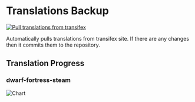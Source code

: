 # Translations Backup

[![Pull translations from transifex](https://github.com/dfint/translations-backup/actions/workflows/pull-translations.yml/badge.svg)](https://github.com/dfint/translations-backup/actions/workflows/pull-translations.yml)

Automatically pulls translations from transifex site. If there are any changes then it commits them to the repository.

## Translation Progress

### dwarf-fortress-steam

![Chart](https://quickchart.io/chart/render/sf-d5877629-78ae-4c9a-a520-ec760540c81f)
<!--
### dwarf-fortress

![Chart](https://quickchart.io/chart/render/sf-b7130fa8-2213-44a1-9378-3f4e23c585f3)
-->